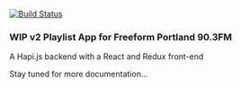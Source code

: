 [![Build Status](https://semaphoreci.com/api/v1/freeformportland/kffp-admin/branches/master/badge.svg)](https://semaphoreci.com/freeformportland/kffp-admin)

### WIP v2 Playlist App for Freeform Portland 90.3FM

A Hapi.js backend with a React and Redux front-end

Stay tuned for more documentation...
